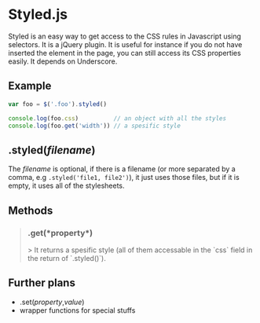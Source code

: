 Styled.js
=========

Styled is an easy way to get access to the CSS rules in Javascript using selectors.
It is a jQuery plugin. It is useful for instance if you do not have inserted the element in the page, you can still access its CSS properties easily. It depends on Underscore.

Example
-------

``` js
var foo = $('.foo').styled()

console.log(foo.css)          // an object with all the styles
console.log(foo.get('width')) // a spesific style 
```

.styled(*filename*)
-------------------

The *filename* is optional, if there is a filename (or more separated by a comma, e.g `.styled('file1, file2')`), it just uses those files, but if it is empty, it uses all of the stylesheets.

Methods
-------

>  <h3>.get(*property*)</h3>
>> It returns a spesific style (all of them accessable in the `css` field in the return of `.styled()`).

Further plans
-------------

 * .set(*property*,*value*)
 * wrapper functions for special stuffs